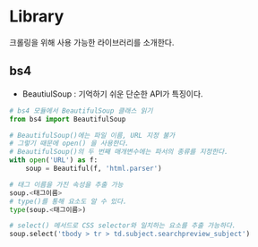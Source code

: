 # Library
 크롤링을 위해 사용 가능한 라이브러리를 소개한다.

## bs4
 - BeautiulSoup : 기억하기 쉬운 단순한 API가 특징이다.

 ~~~py
 # bs4 모듈에서 BeautifulSoup 클래스 읽기
 from bs4 import BeautifulSoup

 # BeautifulSoup()에는 파일 이름, URL 지정 불가
 # 그렇기 때문에 open() 을 사용한다.
 # BeautifulSoup()의 두 번째 매개변수에는 파서의 종류를 지정한다.
 with open('URL') as f:
     soup = Beautiful(f, 'html.parser')

# 태그 이름을 가진 속성을 추출 가능
soup.<태그이름>
# type()를 통해 요소도 알 수 있다.
type(soup.<태그이름>)

# select() 메서드로 CSS selector와 일치하는 요소를 추출 가능하다.
soup.select('tbody > tr > td.subject.searchpreview_subject')
 ~~~
 